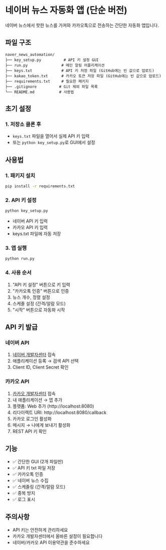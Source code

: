 # 네이버 뉴스 자동화 앱 (단순 버전)

네이버 뉴스에서 핫한 뉴스를 가져와 카카오톡으로 전송하는 간단한 자동화 앱입니다.

## 파일 구조

```
naver_news_automation/
├── key_setup.py          # API 키 설정 GUI
├── run.py               # 메인 알림 어플리케이션
├── keys.txt             # API 키 저장 파일 (GitHub에는 빈 값으로 업로드)
├── kakao_token.txt      # 카카오 토큰 저장 파일 (GitHub에는 빈 값으로 업로드)
├── requirements.txt     # 필요한 패키지
├── .gitignore          # Git 제외 파일 목록
└── README.md           # 사용법
```

## 초기 설정

### 1. 저장소 클론 후
- `keys.txt` 파일을 열어서 실제 API 키 입력
- 또는 `python key_setup.py`로 GUI에서 설정

## 사용법

### 1. 패키지 설치
```bash
pip install -r requirements.txt
```

### 2. API 키 설정
```bash
python key_setup.py
```
- 네이버 API 키 입력
- 카카오 API 키 입력
- keys.txt 파일에 자동 저장

### 3. 앱 실행
```bash
python run.py
```

### 4. 사용 순서
1. "API 키 설정" 버튼으로 키 입력
2. "카카오톡 인증" 버튼으로 인증
3. 뉴스 개수, 정렬 설정
4. 스케줄 설정 (간격/알람 모드)
5. "시작" 버튼으로 자동화 시작

## API 키 발급

### 네이버 API
1. [네이버 개발자센터](https://developers.naver.com) 접속
2. 애플리케이션 등록 → 검색 API 선택
3. Client ID, Client Secret 확인

### 카카오 API
1. [카카오 개발자센터](https://developers.kakao.com) 접속
2. 내 애플리케이션 → 앱 추가
3. 플랫폼: Web 추가 (http://localhost:8080)
4. 리다이렉트 URI: http://localhost:8080/callback
5. 카카오 로그인 활성화
6. 메시지 → 나에게 보내기 활성화
7. REST API 키 확인

## 기능

- ✅ 간단한 GUI (2개 파일만)
- ✅ API 키 txt 파일 저장
- ✅ 카카오톡 인증
- ✅ 네이버 뉴스 수집
- ✅ 스케줄링 (간격/알람 모드)
- ✅ 중복 방지
- ✅ 로그 표시

## 주의사항

- API 키는 안전하게 관리하세요
- 카카오 개발자센터에서 올바른 설정이 필요합니다
- 네이버/카카오 API 이용약관을 준수하세요
